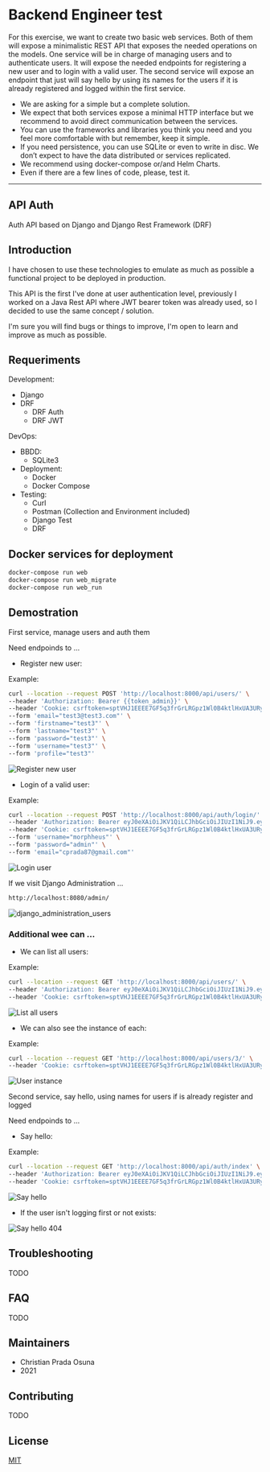 # Backend Engineer test
For this exercise, we want to create two basic web services. Both of them will expose a minimalistic REST API that exposes the needed operations on the models. One service will be in charge of managing users and to authenticate users. It will expose the needed endpoints for registering a new user and to login with a valid user. The second service will expose an endpoint that just will say hello by using its names for the users if it is already registered and logged within the first service.


* We are asking for a simple but a complete solution.
* We expect that both services expose a minimal HTTP interface but we recommend to avoid direct communication between the services.
* You can use the frameworks and libraries you think you need and you feel more comfortable with but remember, keep it simple.
* If you need persistence, you can use SQLite or even to write in disc. We don’t expect to have the data distributed or services replicated.
* We recommend using docker-compose or/and Helm Charts.
* Even if there are a few lines of code, please, test it.

---

## API Auth

Auth API based on Django and Django Rest Framework (DRF)

## Introduction

I have chosen to use these technologies to emulate as much as possible a functional project to be deployed in production.

This API is the first I've done at user authentication level, previously I worked on a Java Rest API where JWT bearer token was already used, so I decided to use the same concept / solution.

I'm sure you will find bugs or things to improve, I'm open to learn and improve as much as possible.

## Requeriments

Development:
* Django
* DRF
    * DRF Auth
    * DRF JWT
    
DevOps:
* BBDD:
    * SQLite3
* Deployment:
    * Docker
    * Docker Compose
* Testing:
    * Curl
    * Postman (Collection and Environment included)
    * Django Test
    * DRF


## Docker services for deployment
```bash
docker-compose run web
docker-compose run web_migrate
docker-compose run web_run
```

## Demostration 

First service, manage users and auth them

Need endpoinds to ...

* Register new user:

Example:

```bash
curl --location --request POST 'http://localhost:8000/api/users/' \
--header 'Authorization: Bearer {{token_admin}}' \
--header 'Cookie: csrftoken=sptVHJ1EEEE7GF5q3frGrLRGpz1Wl0B4ktlHxUA3URyNtCU96jSSZbygPTsEfZXm; sessionid=po7046e0dn15mz9uqzx8eacpxjr9ry42' \
--form 'email="test3@test3.com"' \
--form 'firstname="test3"' \
--form 'lastname="test3"' \
--form 'password="test3"' \
--form 'username="test3"' \
--form 'profile="test3"'
```

![Register new user](media/user_create.png "Register new user")

* Login of a valid user:

Example: 
```bash
curl --location --request POST 'http://localhost:8000/api/auth/login/' \
--header 'Authorization: Bearer eyJ0eXAiOiJKV1QiLCJhbGciOiJIUzI1NiJ9.eyJ1c2VyX2lkIjozLCJ1c2VybmFtZSI6ImNwcmFkYTg3QGdtYWlsLmNvbSIsImV4cCI6MTYxNjg0MDYzOSwiZW1haWwiOiJjcHJhZGE4N0BnbWFpbC5jb20iLCJvcmlnX2lhdCI6MTYxNjgzNzAzOX0.j0KewXUAopmdapCqXgunNjGA2DeV0qceDuI6fweUvyk' \
--header 'Cookie: csrftoken=sptVHJ1EEEE7GF5q3frGrLRGpz1Wl0B4ktlHxUA3URyNtCU96jSSZbygPTsEfZXm; sessionid=po7046e0dn15mz9uqzx8eacpxjr9ry42' \
--form 'username="morphheus"' \
--form 'password="admin"' \
--form 'email="cprada87@gmail.com"'
```

![Login user](media/user_login.png "Login user")

If we visit Django Administration ...

```bash
http://localhost:8080/admin/
```

![django_administration_users](media/django_admin_users.png "Django administration users")

### Additional wee can ...

* We can list all users:

Example:
```bash
curl --location --request GET 'http://localhost:8000/api/users/' \
--header 'Authorization: Bearer eyJ0eXAiOiJKV1QiLCJhbGciOiJIUzI1NiJ9.eyJ1c2VyX2lkIjozLCJ1c2VybmFtZSI6ImNwcmFkYTg3QGdtYWlsLmNvbSIsImV4cCI6MTYxNjg0MDYzOSwiZW1haWwiOiJjcHJhZGE4N0BnbWFpbC5jb20iLCJvcmlnX2lhdCI6MTYxNjgzNzAzOX0.j0KewXUAopmdapCqXgunNjGA2DeV0qceDuI6fweUvyk' \
--header 'Cookie: csrftoken=sptVHJ1EEEE7GF5q3frGrLRGpz1Wl0B4ktlHxUA3URyNtCU96jSSZbygPTsEfZXm; sessionid=po7046e0dn15mz9uqzx8eacpxjr9ry42'
```


![List all users](media/user_list.png "List all users")

* We can also see the instance of each:

Example:
```bash
curl --location --request GET 'http://localhost:8000/api/users/3/' \
--header 'Cookie: csrftoken=sptVHJ1EEEE7GF5q3frGrLRGpz1Wl0B4ktlHxUA3URyNtCU96jSSZbygPTsEfZXm; sessionid=po7046e0dn15mz9uqzx8eacpxjr9ry42'
```

![User instance](media/user_instance.png "User instance")


Second service, say hello, using names for users if is already register and logged 

Need endpoinds to ...

* Say hello:

Example:
```bash
curl --location --request GET 'http://localhost:8000/api/auth/index' \
--header 'Authorization: Bearer eyJ0eXAiOiJKV1QiLCJhbGciOiJIUzI1NiJ9.eyJ1c2VyX2lkIjozLCJ1c2VybmFtZSI6ImNwcmFkYTg3QGdtYWlsLmNvbSIsImV4cCI6MTYxNjg0MDYzOSwiZW1haWwiOiJjcHJhZGE4N0BnbWFpbC5jb20iLCJvcmlnX2lhdCI6MTYxNjgzNzAzOX0.j0KewXUAopmdapCqXgunNjGA2DeV0qceDuI6fweUvyk' \
--header 'Cookie: csrftoken=sptVHJ1EEEE7GF5q3frGrLRGpz1Wl0B4ktlHxUA3URyNtCU96jSSZbygPTsEfZXm; sessionid=po7046e0dn15mz9uqzx8eacpxjr9ry42'
```

![Say hello](media/say_hello.png "Say hello")

* If the user isn't logging first or not exists:

![Say hello 404](media/say_hello_404.png "Say hello 404")


## Troubleshooting
TODO

## FAQ 
TODO

## Maintainers
- Christian Prada Osuna
- 2021

## Contributing
TODO

## License
[MIT](https://choosealicense.com/licenses/mit/)